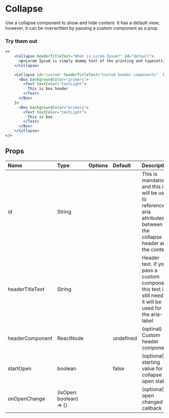 # Collapse

Use a collapse component to show and hide content. It has a default view; however, it can be overwritten by passing a custom component as a prop.

### Try them out

```.jsx
<>
    <Collapse headerTitleText="What is Lorem Ipsum?" id="default">
      <p>Lorem Ipsum is simply dummy text of the printing and typesetting industry. Lorem Ipsum has been the industry's standard dummy text ever since the 1500s, when an unknown printer took a galley of type and scrambled it to make a type specimen book. It has survived not only five centuries, but also the leap into electronic typesetting, remaining essentially unchanged. It was popularised in the 1960s with the release of Letraset sheets containing Lorem Ipsum passages, and more recently with desktop publishing software like Aldus PageMaker including versions of Lorem Ipsum.</p>
    </Collapse>

    <Collapse id="custom" headerTitleText="Custom header components"  headerComponent={
      <Box backgroundColor="primary">
        <Text textColor="textLight">
          This is box header
        </Text>
      </Box>
    }>
      <Box backgroundColor="primary">
        <Text textColor="textLight">
          This is box
        </Text>
      </Box>
    </Collapse>
</>
```

## Props

| Name            | Type                    | Options | Default   | Description                                                                                                          |
| :-------------- | :---------------------- | :-----: | :-------- | :------------------------------------------------------------------------------------------------------------------- |
| id              | String                  |         |           | This is mandatory and this id will be used to reference aria attributes between the collapse header and the content. |
| headerTitleText | String                  |         |           | Header text. If you pass a custom component this text is still need as it will be used for the aria-label            |
| headerComponent | ReactNode               |         | undefined | (optinal) Custom header component                                                                                    |
| startOpen       | boolean                 |         | false     | (optional) starting value for collapse open state                                                                    |
| onOpenChange    | (isOpen: boolean) => {} |         |           | (optional) open changed callback                                                                                     |
